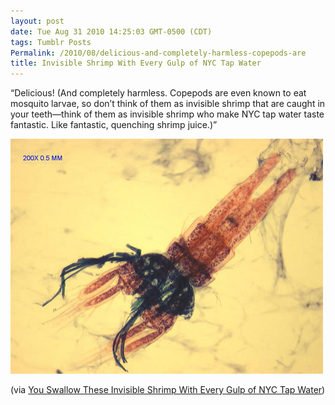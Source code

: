 ```yaml
---
layout: post
date: Tue Aug 31 2010 14:25:03 GMT-0500 (CDT)
tags: Tumblr Posts
Permalink: /2010/08/delicious-and-completely-harmless-copepods-are
title: Invisible Shrimp With Every Gulp of NYC Tap Water
---
```


&ldquo;Delicious! (And completely harmless. Copepods are even known to eat mosquito larvae, so don&rsquo;t think of them as invisible shrimp that are caught in your teeth—think of them as invisible shrimp who make NYC tap water taste fantastic. Like fantastic, quenching shrimp juice.)&rdquo;

![](/public/assets/tumblr/tumblr_l8179rSjcp1qa4klho1_500.jpg)

(via [You Swallow These Invisible Shrimp With Every Gulp of NYC Tap Water](http://gizmodo.com/5626497/you-swallow-invisible-shrimp-with-every-gulp-of-nyc-tap-water?utm_source=feedburner&utm_medium=feed&utm_campaign=Feed%3A+gizmodo%2Ffull+%28Gizmodo%29&utm_content=Google+Reader))
